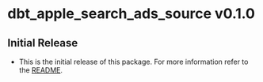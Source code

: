 # dbt_apple_search_ads_source v0.1.0

## Initial Release
- This is the initial release of this package. For more information refer to the [README](/README.md).